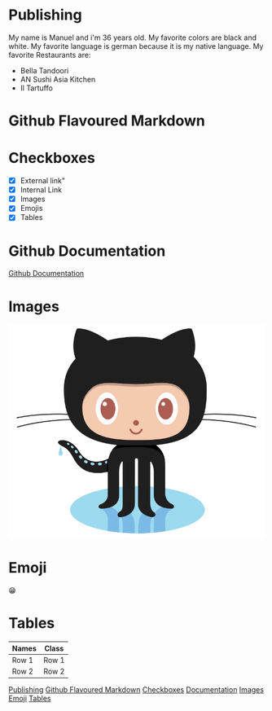 # Publishing <a name="publishing"></a>
My name is Manuel and i'm 36 years old.
My favorite colors are black and white.
My favorite language is german because it is my native language.
My favorite Restaurants are:
- Bella Tandoori
- AN Sushi Asia Kitchen
- Il Tartuffo
# Github Flavoured Markdown <a name="github"></a>
# Checkboxes <a name="checkboxes"></a>
- [x] External link"
- [x] Internal Link
- [x] Images
- [x] Emojis
- [x] Tables

# Github Documentation <a name="documentation"></a>
[Github Documentation](https://help.github.com/en)

# Images <a name="images"></a>
![Logo](https://github.com/doerrenbaecher/authoring/blob/main/images/logo.png)

# Emoji <a name="emoji"></a>
😁

# Tables <a name="tables"></a>
| Names | Class |
| ----- | ----- |
| Row 1 | Row 1 |
| Row 2 | Row 2 |

[Publishing](#publishing)
[Github Flavoured Markdown](#github)
[Checkboxes](#checkboxes)
[Documentation](#documentation)
[Images](#images)
[Emoji](#emoji)
[Tables](#tables)
